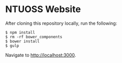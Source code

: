 # NTUOSS Website

After cloning this repository locally, run the following:

```
$ npm install
$ rm -rf bower_components
$ bower install
$ gulp
```

Navigate to [http://localhost:3000](http://localhost:3000).
